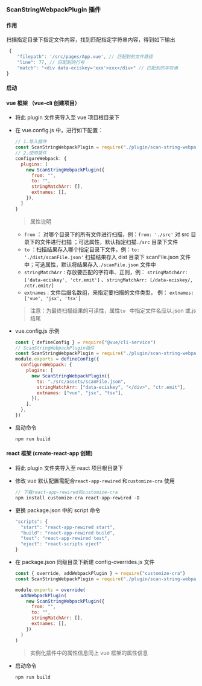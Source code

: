 ### ScanStringWebpackPlugin 插件

#### 作用

扫描指定目录下指定文件内容，找到匹配指定字符串内容，得到如下输出

```js
 {
    "filepath": '/src/pages/App.vue', // 匹配到的文件路径
    "line": 77, // 匹配到的行号
    "match": "<div data-eciskey='xxx'>xxx</div>" // 匹配到的字符串
}
```

#### 启动

#### vue 框架 （vue-cli 创建项目）

- 将此 plugin 文件夹导入至 vue 项目根目录下

- 在 vue.config.js 中，进行如下配置：

  ```js
  // 1.导入插件
  const ScanStringWebpackPlugin = require("./plugin/scan-string-webpack-plugin")
  // 2.使用插件
  configureWebpack: {
    plugins: [
      new ScanStringWebpackPlugin({
        from: "",
        to: "",
        stringMatchArr: [],
        extnames: [],
      }),
    ]
  }
  ```

  > 属性说明

  - `from` ： 对哪个目录下的所有文件进行扫描，例：`from: './src'` 对 src 目录下的文件进行扫描 ；可选属性，默认指定扫描`./src` 目录下文件
  - `to` ：扫描结果存入哪个指定目录下文件，例：`to: './dist/scanFile.json'` 扫描结果存入 dist 目录下 scanFile.json 文件中；可选属性，默认将结果存入`./scanFile.json` 文件中
  - `stringMatchArr` : 存放要匹配的字符串、正则，例： `stringMatchArr: ['data-eciskey', 'ctr.emit']` 、`stringMatchArr: [/data-eciskey/, /ctr.emit/]`
  - `extnames` : 文件后缀名数组，来指定要扫描的文件类型， 例： `extnames: ['vue', 'jsx', 'tsx']`

  > 注意：为最终扫描结果的可读性，属性`to ` 中指定文件名应以.json 或.js 结尾

- vue.config.js 示例

  ```js
  const { defineConfig } = require("@vue/cli-service")
  // ScanStringWebpackPlugin插件
  const ScanStringWebpackPlugin = require("./plugin/scan-string-webpack-plugin")
  module.exports = defineConfig({
    configureWebpack: {
      plugins: [
        new ScanStringWebpackPlugin({
          to: "./src/assets/scanFile.json",
          stringMatchArr: ["data-eciskey", "</div>", "ctr.emit"],
          extnames: ["vue", "jsx", "tsx"],
        }),
      ],
    },
  })
  ```

- 启动命令

  ```js
  npm run build
  ```

#### react 框架 (create-react-app 创建)

- 将此 plugin 文件夹导入至 react 项目根目录下

- 修改 vue 默认配置需配合`react-app-rewired` 和`customize-cra` 使用

  ```js
  // 下载react-app-rewired和customize-cra
  npm install customize-cra react-app-rewired -D
  ```

- 更换 package.json 中的 script 命令

  ```js
  "scripts": {
    "start": "react-app-rewired start",
    "build": "react-app-rewired build",
    "test": "react-app-rewired test",
    "eject": "react-scripts eject"
  }
  ```

- 在 package.json 同级目录下新建 config-overrides.js 文件

  ```js
  const { override, addWebpackPlugin } = require("customize-cra")
  const ScanStringWebpackPlugin = require("./plugin/scan-string-webpack-plugin")

  module.exports = override(
    addWebpackPlugin(
      new ScanStringWebpackPlugin({
        from: "",
        to: "",
        stringMatchArr: [],
        extnames: [],
      })
    )
  )
  ```

  > 实例化插件中的属性信息同上 vue 框架的属性信息

- 启动命令

  ```js
  npm run build
  ```

  ​

  ​

